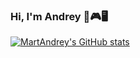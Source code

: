 ### Hi, I'm Andrey 👋🎮🖥️

[![MartAndrey's GitHub stats](https://github-readme-stats.vercel.app/api?username=MartAndrey)](https://github.com/anuraghazra/github-readme-stats)

<!--
**MartAndrey/MartAndrey** is a ✨ _special_ ✨ repository because its `README.md` (this file) appears on your GitHub profile.

Here are some ideas to get you started:

- 🔭 I’m currently working on ...
- 🌱 I’m currently learning ...
- 👯 I’m looking to collaborate on ...
- 🤔 I’m looking for help with ...
- 💬 Ask me about ...
- 📫 How to reach me: ...
- 😄 Pronouns: ...
- ⚡ Fun fact: ...
-->

